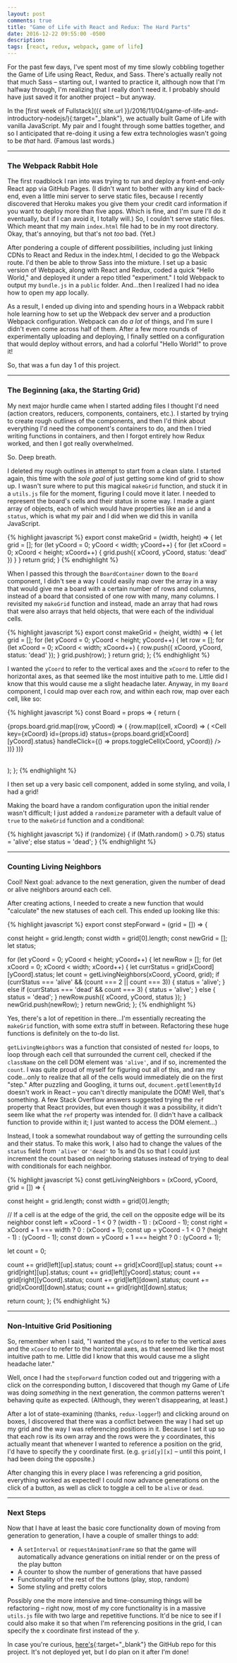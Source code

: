 ```yaml
---
layout: post
comments: true
title: "Game of Life with React and Redux: The Hard Parts"
date: 2016-12-22 09:55:00 -0500
description:
tags: [react, redux, webpack, game of life]
---
```


For the past few days, I've spent most of my time slowly cobbling together the Game of Life using React, Redux, and Sass. There's actually really not that much Sass – starting out, I wanted to practice it, although now that I'm halfway through, I'm realizing that I really don't need it. I probably should have just saved it for another project – but anyway.

In the [first week of Fullstack]({{ site.url }}/2016/11/04/game-of-life-and-introductory-nodejs/){:target="_blank"}, we actually built Game of Life with vanilla JavaScript. My pair and I fought through some battles together, and so I anticipated that re-doing it using a few extra technologies wasn't going to be *that* hard. (Famous last words.)

---

### The Webpack Rabbit Hole

The first roadblock I ran into was trying to run and deploy a front-end-only React app via GitHub Pages. (I didn't want to bother with any kind of back-end, even a little mini server to serve static files, because I recently discovered that Heroku makes you give them your credit card information if you want to deploy more than five apps. Which is fine, and I'm sure I'll do it eventually, but if I can avoid it, I totally will.) So, I couldn't serve static files. Which meant that my main `index.html` file had to be in my root directory. Okay, that's annoying, but that's not *too* bad. (Yet.)

After pondering a couple of different possibilities, including just linking CDNs to React and Redux in the index.html, I decided to go the Webpack route. I'd then be able to throw Sass into the mixture. I set up a basic version of Webpack, along with React and Redux, coded a quick "Hello World," and deployed it under a repo titled "experiment." I told Webpack to output my `bundle.js` in a `public` folder. And...then I realized I had no idea how to open my app locally.

As a result, I ended up diving into and spending hours in a Webpack rabbit hole learning how to set up the Webpack dev server and a production Webpack configuration. Webpack can do *a lot* of things, and I'm sure I didn't even come across half of them. After a few more rounds of experimentally uploading and deploying, I finally settled on a configuration that would deploy without errors, and had a colorful "Hello World!" to prove it!

So, that was a fun day 1 of this project.

---

### The Beginning (aka, the Starting Grid)

My next major hurdle came when I started adding files I thought I'd need (action creators, reducers, components, containers, etc.). I started by trying to create rough outlines of the components, and then I'd think about everything I'd need the component's containers to do, and then I tried writing functions in containers, and then I forgot entirely how Redux worked, and then I got really overwhelmed.

So. Deep breath.

I deleted my rough outlines in attempt to start from a clean slate. I started again, this time with the *sole goal* of just getting some kind of grid to show up. I wasn't sure where to put this magical `makeGrid` function, and stuck it in a `utils.js` file for the moment, figuring I could move it later. I needed to represent the board's cells and their status in some way. I made a giant array of objects, each of which would have properties like an `id` and a `status`, which is what my pair and I did when we did this in vanilla JavaScript.

{% highlight javascript %}
export const makeGrid = (width, height) => {
  let grid = [];
  for (let yCoord = 0; yCoord < width; yCoord++) {
    for (let xCoord = 0; xCoord < height; xCoord++) {
      grid.push({
        xCoord,
        yCoord,
        status: 'dead'
      })
    }
  }
  return grid;
}
{% endhighlight %}

When I passed this through the `BoardContainer` down to the `Board` component, I didn't see a way I could easily map over the array in a way that would give me a board with a certain number of rows and columns, instead of a board that consisted of one row with many, many columns. I revisited my `makeGrid` function and instead, made an array that had rows that were also arrays that held objects, that were each of the individual cells.

{% highlight javascript %}
export const makeGrid = (height, width) => {
  let grid = [];
  for (let yCoord = 0; yCoord < height; yCoord++) {
    let row = [];
    for (let xCoord = 0; xCoord < width; xCoord++) {
      row.push({
        xCoord,
        yCoord,
        status: 'dead'
      });
    }
    grid.push(row);
  }
  return grid;
};
{% endhighlight %}

I wanted the `yCoord` to refer to the vertical axes and the `xCoord` to refer to the horizontal axes, as that seemed like the most intuitive path to me. Little did I know that this would cause me a slight headache later. Anyway, in my `Board` component, I could map over each row, and within each row, map over each cell, like so:

{% highlight javascript %}
const Board = props => {
  return (
    <div>
      <table>
        <tbody>
          {props.board.grid.map((row, yCoord) => (
            <tr key={yCoord}>
              {row.map((cell, xCoord) => (
                <Cell key={xCoord}
                  id={props.id}
                  status={props.board.grid[xCoord][yCoord].status}
                  handleClick={() => props.toggleCell(xCoord, yCoord)} />
              ))}
            </tr>
          ))}
        </tbody>
      </table>
    </div>
  );
};
{% endhighlight %}

I then set up a very basic cell component, added in some styling, and voila, I had a grid!

Making the board have a random configuration upon the initial render wasn't difficult; I just added a `randomize` parameter with a default value of `true` to the `makeGrid` function and a conditional:

{% highlight javascript %}
if (randomize) {
  if (Math.random() > 0.75) status = 'alive';
  else status = 'dead';
}
{% endhighlight %}

---

### Counting Living Neighbors

Cool! Next goal: advance to the next generation, given the number of dead or alive neighbors around each cell.

After creating actions, I needed to create a new function that would "calculate" the new statuses of each cell. This ended up looking like this:

{% highlight javascript %}
export const stepForward = (grid = []) => {

  const height = grid.length;
  const width = grid[0].length;
  const newGrid = [];
  let status;

  for (let yCoord = 0; yCoord < height; yCoord++) {
    let newRow = [];
    for (let xCoord = 0; xCoord < width; xCoord++) {
      let currStatus = grid[xCoord][yCoord].status;
      let count = getLivingNeighbors(xCoord, yCoord, grid);
      if (currStatus === 'alive' && (count === 2 || count === 3)) {
        status = 'alive';
      } else if (currStatus === 'dead' && count === 3) {
        status = 'alive';
      } else {
        status = 'dead';
      }
      newRow.push({
        xCoord,
        yCoord,
        status
      });
    }
    newGrid.push(newRow);
  }
  return newGrid;
};
{% endhighlight %}

Yes, there's a lot of repetition in there...I'm essentially recreating the `makeGrid` function, with some extra stuff in between. Refactoring these huge functions is definitely on the to-do list.

`getLivingNeighbors` was a function that consisted of nested `for` loops, to loop through each cell that surrounded the current cell, checked if the `className` on the cell DOM element was `'alive'`, and if so, incremented the `count`.
I was quite proud of myself for figuring out all of this, and ran my code...only to realize that all of the cells would immediately die on the first "step." After puzzling and Googling, it turns out, `document.getElementById` doesn't work in React – you can't directly manipulate the DOM! Well, that's something. A few Stack Overflow answers suggested trying the `ref` property that React provides, but even though it was a possibility, it didn't seem like what the `ref` property was intended for. (I didn't have a callback function to provide within it; I just wanted to access the DOM element...)

Instead, I took a somewhat roundabout way of getting the surrounding cells and their status. To make this work, I also had to change the values of the `status` field from `'alive'` or `'dead'` to 1s and 0s so that I could just increment the count based on neighboring statuses instead of trying to deal with conditionals for each neighbor.

{% highlight javascript %}
const getLivingNeighbors = (xCoord, yCoord, grid = []) => {

  const height = grid.length;
  const width = grid[0].length;

  // If a cell is at the edge of the grid, the cell on the opposite edge will be its neighbor
  const left = xCoord - 1 < 0 ? (width - 1) : (xCoord - 1);
  const right = xCoord + 1 === width ? 0 : (xCoord + 1);
  const up = yCoord - 1 < 0 ? (height - 1) : (yCoord - 1);
  const down = yCoord + 1 === height ? 0 : (yCoord + 1);

  let count = 0;

  count += grid[left][up].status;
  count += grid[xCoord][up].status;
  count += grid[right][up].status;
  count += grid[left][yCoord].status;
  count += grid[right][yCoord].status;
  count += grid[left][down].status;
  count += grid[xCoord][down].status;
  count += grid[right][down].status;

  return count;
};
{% endhighlight %}

---

### Non-Intuitive Grid Positioning

So, remember when I said, "I wanted the `yCoord` to refer to the vertical axes and the `xCoord` to refer to the horizontal axes, as that seemed like the most intuitive path to me. Little did I know that this would cause me a slight headache later."

Well, once I had the `stepForward` function coded out and triggering with a click on the corresponding button, I discovered that though my Game of Life was doing *something* in the next generation, the common patterns weren't behaving quite as expected. (Although, they weren't disappearing, at least.)

After a lot of state-examining (thanks, `redux-logger`!) and clicking around on boxes, I discovered that there was a conflict between the way I had set up my grid and the way I was referencing positions in it. Because I set it up so that each row is its own array and the rows were the y coordinates, this actually meant that whenever I wanted to reference a position on the grid, I'd have to specify the y coordinate first. (e.g. `grid[y][x]` – until this point, I had been doing the opposite.)

After changing this in every place I was referencing a grid position, everything worked as expected! I could now advance generations on the click of a button, as well as click to toggle a cell to be `alive` or `dead`.

---

### Next Steps

Now that I have at least the basic core functionality down of moving from generation to generation, I have a couple of smaller things to add:

* A `setInterval` or `requestAnimationFrame` so that the game will automatically advance generations on initial render or on the press of the play button
* A counter to show the number of generations that have passed
* Functionality of the rest of the buttons (play, stop, random)
* Some styling and pretty colors

Possibly one the more intensive and time-consuming things will be refactoring – right now, most of my core functionality is in a massive `utils.js` file with two large and repetitive functions. It'd be nice to see if I could also make it so that when I'm referencing positions in the grid, I can specify the x coordinate first instead of the y.

In case you're curious, [here's](https://github.com/bethqiang/game-of-life){:target="_blank"} the GitHub repo for this project. It's not deployed yet, but I do plan on it after I'm done!
